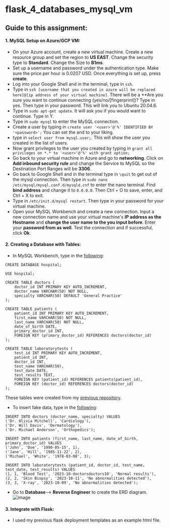 # flask_4_databases_mysql_vm

## Guide to this assignment:
#### 1. MySQL Setup on Azure/GCP VM:
 - On your Azure account, create a new virtual machine. Create a new resource group and set the region to **US EAST**. Change the security type to **Standard**. Change the Size to **B1ms**.
 - Set up a username and password under the authentication type. Make sure the price per hour is 0.0207 USD. Once everything is set up, press **create**.
 - Log into your Google Shell and in the terminal, type in ```ssh```.
 - Type in ```ssh [username that you created in azure will be replaced here]@[ip address of your virtual machine]```. There will be a **Are you sure you want to continue connecting (yes/no/[fingerprint])? Type in yes. Then type in your password. This will link you to Ubuntu 20.04.6.
 - Type in ```sudo apt-get update```. It will ask you if you would want to continue. Type in Y.
 - Type in ```sudo mysql``` to enter the MySQL connection.
 - Create a user by typing in ```create user '<user>'@'%' IDENTIFIED BY '<password>';``` You can set the <user> and <password> to your liking.
 - type in ```select user from mysql.user;```. This will show the user you created in the list of users.
 - Now grant privileges to the user you created by typing in ```grant all privileges on *.* to '<user>'@'%' with grant option;```
 - Go back to your virtual machine in Azure and go to **networking**. Click on **Add inbound security rule** and change the Service to MySQL so the Destination Port Ranges will be **3306**.
 - Go back to Google Shell and in the terminal type in ```\quit``` to get out of the mysql connection. Then type in ```sudo nano /etc/mysql/mysql.conf.d/mysqld.cnf``` to enter the nano terminal. Find **bind address** and change it to ```0.0.0.0```. Then Ctrl + O to save, enter, and Ctrl + X to exit.
 - Type in ```/etc/init.d/mysql restart```. Then type in your password for your virtual machine.
 - Open your MySQL Workbench and create a new connection. Input a new connection name and use your virtual machine's **IP address as the Hostname** and **change the user name to the <user> you input before**. Enter your **password from <password> as well**. Test the connection and if successful, click **Ok**. 

#### 2. Creating a Database with Tables:
 - In MySQL Workbench, type in the [following](https://github.com/Helzheng123/flask_4_databases_mysql_vm/blob/main/MYSQL/hospital.sql):
```
CREATE DATABASE hospital;

USE hospital;

CREATE TABLE doctors (
    doctor_id INT PRIMARY KEY AUTO_INCREMENT,
    doctor_name VARCHAR(50) NOT NULL,
    specialty VARCHAR(50) DEFAULT 'General Practice'
);

CREATE TABLE patients (
    patient_id INT PRIMARY KEY AUTO_INCREMENT,
    first_name VARCHAR(50) NOT NULL,
    last_name VARCHAR(50) NOT NULL,
    date_of_birth DATE,
    primary_doctor_id INT,
    FOREIGN KEY (primary_doctor_id) REFERENCES doctors(doctor_id)
);

CREATE TABLE laboratorytests (
    test_id INT PRIMARY KEY AUTO_INCREMENT,
    patient_id INT,
    doctor_id INT,
    test_name VARCHAR(50),
    test_date DATE,
    test_results TEXT,
    FOREIGN KEY (patient_id) REFERENCES patients(patient_id),
    FOREIGN KEY (doctor_id) REFERENCES doctors(doctor_id)
);
```
These tables were created from my [previous repository](https://github.com/Helzheng123/mysql_cloudmanaged_databases).  
 - To insert fake data, type in the [following](https://github.com/Helzheng123/flask_4_databases_mysql_vm/blob/main/MYSQL/populate.sql):
```
INSERT INTO doctors (doctor_name, specialty) VALUES 
('Dr. Olivia Mitchell', 'Cardiology'),
('Dr. Will Davis', 'Dermatology'),
('Dr. Michael Anderson', 'Orthopedics');

INSERT INTO patients (first_name, last_name, date_of_birth, primary_doctor_id) VALUES
('John', 'Doe', '1990-05-15', 1), 
('Jane', 'Hill', '1985-11-22', 2), 
('Michael', 'White', '1978-03-08', 3); 

INSERT INTO laboratorytests (patient_id, doctor_id, test_name, test_date, test_results) VALUES
(1, 1, 'Blood Test', '2023-10-doctorsdoctors10', 'Normal results'),
(2, 2, 'Skin Biopsy', '2023-10-11', 'No abnormalities detected'),
(3, 3, 'X-ray', '2023-10-09', 'No abnormalities detected');
```
 - Go to **Database**--> **Reverse Engineer** to create the ERD diagram.
![image](https://github.com/Helzheng123/flask_4_databases_mysql_vm/assets/123939070/dddfcd88-f1b0-4719-b195-756339d405b4)

#### 3. Integrate with Flask:
 - I used my previous flask deployment templates as an example html file. 

